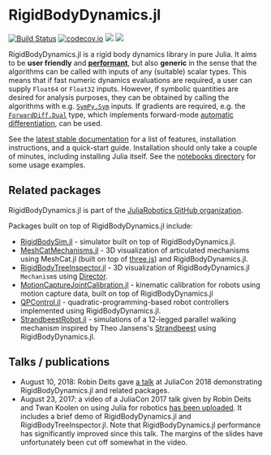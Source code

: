 # RigidBodyDynamics.jl

[![Build Status](https://travis-ci.org/JuliaRobotics/RigidBodyDynamics.jl.svg?branch=master)](https://travis-ci.org/JuliaRobotics/RigidBodyDynamics.jl)
[![codecov.io](https://codecov.io/github/JuliaRobotics/RigidBodyDynamics.jl/coverage.svg?branch=master)](https://codecov.io/github/JuliaRobotics/RigidBodyDynamics.jl?branch=master)
[![](https://img.shields.io/badge/docs-latest-blue.svg)](https://JuliaRobotics.github.io/RigidBodyDynamics.jl/dev)
[![](https://img.shields.io/badge/docs-stable-blue.svg)](https://JuliaRobotics.github.io/RigidBodyDynamics.jl/stable)

RigidBodyDynamics.jl is a rigid body dynamics library in pure Julia. It aims to be **user friendly** and [**performant**](https://github.com/JuliaRobotics/RigidBodyDynamics.jl/blob/master/docs/src/benchmarks.md), but also **generic** in the sense that the algorithms can be called with inputs of any (suitable) scalar types. This means that if fast numeric dynamics evaluations are required, a user can supply `Float64` or `Float32` inputs. However, if symbolic quantities are desired for analysis purposes, they can be obtained by calling the algorithms with e.g. [`SymPy.Sym`](https://github.com/JuliaPy/SymPy.jl) inputs. If gradients are required, e.g. the [`ForwardDiff.Dual`](https://github.com/JuliaDiff/ForwardDiff.jl) type, which implements forward-mode [automatic differentiation](https://en.wikipedia.org/wiki/Automatic_differentiation), can be used.

See the [latest stable documentation](https://JuliaRobotics.github.io/RigidBodyDynamics.jl/stable/) for a list of features, installation instructions, and a quick-start guide. Installation should only take a couple of minutes, including installing Julia itself. See the [notebooks directory](https://github.com/JuliaRobotics/RigidBodyDynamics.jl/tree/master/notebooks) for some usage examples.


## Related packages

RigidBodyDynamics.jl is part of the [JuliaRobotics GitHub organization](http://www.juliarobotics.org/).

Packages built on top of RigidBodyDynamics.jl include:

* [RigidBodySim.jl](https://github.com/JuliaRobotics/RigidBodySim.jl) - simulator built on top of RigidBodyDynamics.jl.
* [MeshCatMechanisms.jl](https://github.com/JuliaRobotics/MeshCatMechanisms.jl) - 3D visualization of articulated mechanisms using MeshCat.jl (built on top of [three.js](https://threejs.org/)) and RigidBodyDynamics.jl.
* [RigidBodyTreeInspector.jl](https://github.com/rdeits/RigidBodyTreeInspector.jl) - 3D visualization of RigidBodyDynamics.jl `Mechanism`s using [Director](https://github.com/RobotLocomotion/director).
* [MotionCaptureJointCalibration.jl](https://github.com/JuliaRobotics/MotionCaptureJointCalibration.jl) - kinematic calibration for robots using motion capture data, built on top of RigidBodyDynamics.jl
* [QPControl.jl](https://github.com/tkoolen/QPControl.jl) - quadratic-programming-based robot controllers implemented using RigidBodyDynamics.jl.
* [StrandbeestRobot.jl](https://github.com/rdeits/StrandbeestRobot.jl) - simulations of a 12-legged parallel walking mechanism inspired by Theo Jansens's [Strandbeest](https://www.strandbeest.com/) using RigidBodyDynamics.jl.


## Talks / publications

* August 10, 2018: Robin Deits gave [a talk](https://www.youtube.com/watch?v=dmWQtI3DFFo) at JuliaCon 2018 demonstrating RigidBodyDynamics.jl and related packages.
* August 23, 2017: a video of a JuliaCon 2017 talk given by Robin Deits and Twan Koolen on using Julia for robotics [has been uploaded](https://www.youtube.com/watch?v=gPYc77M90Qg). It includes a brief demo of RigidBodyDynamics.jl and RigidBodyTreeInspector.jl. Note that RigidBodyDynamics.jl performance has significantly improved since this talk. The margins of the slides have unfortunately been cut off somewhat in the video.
